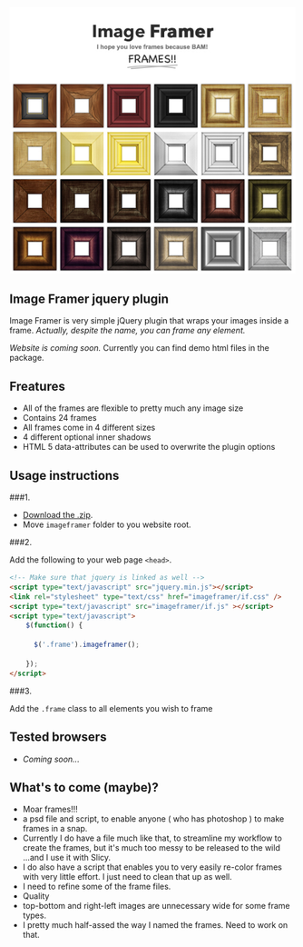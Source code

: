 ![Image Framer](Image-Framer.jpg)

## Image Framer jquery plugin

Image Framer is very simple jQuery plugin that wraps your images inside a frame. _Actually, despite the name, you can frame any element._


_Website is coming soon._ Currently you can find demo html files in the package.

## Freatures

* All of the frames are flexible to pretty much any image size
* Contains 24 frames
* All frames come in 4 different sizes
* 4 different optional inner shadows
* HTML 5 data-attributes can be used to overwrite the plugin options

## Usage instructions

###1.

* [Download the .zip][1].
* Move `imageframer` folder to you website root.

###2.

Add the following to your web page `<head>`.

```HTML
<!-- Make sure that jquery is linked as well -->
<script type="text/javascript" src="jquery.min.js"></script>
<link rel="stylesheet" type="text/css" href="imageframer/if.css" />
<script type="text/javascript" src="imageframer/if.js" ></script>
<script type="text/javascript">
    $(function() {

      $('.frame').imageframer();

    });
</script>
```

###3.

Add the `.frame` class to all elements you wish to frame


## Tested browsers

* _Coming soon..._

## What's to come (maybe)?

* Moar frames!!!
* a psd file and script, to enable anyone ( who has photoshop ) to make frames in a snap.
 * Currently I do have a file much like that, to streamline my workflow to create the frames, but it's much too messy to be released to the wild ...and I use it with Slicy.
* I do also have a script that enables you to very easily re-color frames with very little effort. I just need to clean that up as well.
* I need to refine some of the frame files.
 * Quality
 * top-bottom and right-left images are unnecessary wide for some frame types.
 * I pretty much half-assed the way I named the frames. Need to work on that.


[1]: https://github.com/joonaspaakko/Image-Framer-jquery-plugin/archive/master.zip
